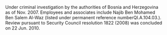 Under criminal investigation by the authorities of Bosnia and Herzegovina as 
of Nov. 2007. Employees and associates include Najib Ben Mohamed Ben Salem 
Al-Waz (listed under permanent reference numberQI.A.104.03.). Review pursuant
to Security Council resolution 1822 (2008) was concluded on 22 Jun. 2010. 
